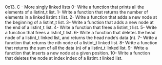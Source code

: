 0x13. C - More singly linked lists
0- Write a function that prints all the elements of a listint_t list.
1- Write a function that returns the number of elements in a linked listint_t list.
2- Write a function that adds a new node at the beginning of a listint_t list.
3- Write a function that adds a new node at the end of a listint_t list.
4- Write a function that frees a listint_t list.
5- Write a function that frees a listint_t list.
6- Write a function that deletes the head node of a listint_t linked list, and returns the head node’s data (n).
7- Write a function that returns the nth node of a listint_t linked list.
8- Write a function that returns the sum of all the data (n) of a listint_t linked list.
9- Write a function that inserts a new node at a given position.
10- Write a function that deletes the node at index index of a listint_t linked list.
